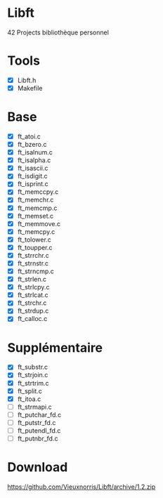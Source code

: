 # Libft
42 Projects bibliothèque personnel

# Tools
- [x] Libft.h
- [x] Makefile

# Base
- [x] ft_atoi.c                     
- [x] ft_bzero.c                    
- [x] ft_isalnum.c                  
- [x] ft_isalpha.c                  
- [x] ft_isascii.c                  
- [x] ft_isdigit.c                  
- [x] ft_isprint.c                  
- [x] ft_memccpy.c                  
- [x] ft_memchr.c                   
- [x] ft_memcmp.c
- [x] ft_memset.c
- [x] ft_memmove.c
- [x] ft_memcpy.c
- [x] ft_tolower.c
- [x] ft_toupper.c
- [x] ft_strrchr.c
- [x] ft_strnstr.c
- [x] ft_strncmp.c
- [x] ft_strlen.c
- [x] ft_strlcpy.c
- [x] ft_strlcat.c
- [x] ft_strchr.c
- [x] ft_strdup.c
- [x] ft_calloc.c

# Supplémentaire
- [x] ft_substr.c
- [x] ft_strjoin.c
- [x] ft_strtrim.c
- [x] ft_split.c
- [x] ft_itoa.c
- [ ] ft_strmapi.c
- [ ] ft_putchar_fd.c
- [ ] ft_putstr_fd.c
- [ ] ft_putendl_fd.c
- [ ] ft_putnbr_fd.c

# Download
https://github.com/Vieuxnorris/Libft/archive/1.2.zip
